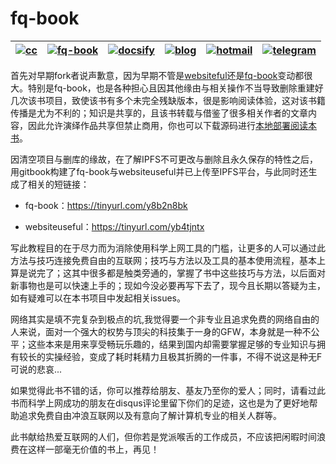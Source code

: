 # fq-book

|[![cc](https://i.creativecommons.org/l/by-nc/4.0/80x15.png)](http://creativecommons.org/licenses/by-nc/4.0/)|[![fq-book](https://img.shields.io/badge/%F0%9F%93%96book-fq--book-red.svg?longCache=true&style=flat-square)](https://loremwalker.github.io/fq-book)|[![docsify](https://img.shields.io/badge/%F0%9F%93%96docs-docsify-brightgreen.svg?longCache=true&style=flat-square)](https://docsify.js.org/)|[![blog](https://img.shields.io/badge/%F0%9F%94%97blog-loremwalker-lightgrey.svg?longCache=true&style=flat-square)](https://loremwalker.github.io/)|[![hotmail](https://img.shields.io/badge/%F0%9F%93%A7hotmail-@邮箱联系-blue.svg?longCache=true&style=flat-square)](mailto:loremwalker@hotmail.com)|[![telegram](https://img.shields.io/badge/telegram-:me-blue.svg?longCache=true&style=flat-square)](https://t.me/loremwalker)
|:-:|:-:|:-:|:-:|:-:|:-:|

首先对早期fork者说声歉意，因为早期不管是[websiteful](https://github.com/loremwalker/WebSiteUseful)还是[fq-book](https://loremwalker.github.io/fq-book)变动都很大。特别是fq-book，也是各种担心且因其他缘由与相关操作不当导致删除重建好几次该书项目，致使该书有多个未完全残缺版本，很是影响阅读体验，这对该书籍传播是尤为不利的；知识是共享的，且该书转载与借鉴了很多相关作者的文章内容，因此允许演绎作品共享但禁止商用，你也可以下载源码进行[本地部署阅读本书](https://github.com/loremwalker/fq-book/blob/master/tutorial/docsify-serve.md)。

因清空项目与删库的缘故，在了解IPFS不可更改与删除且永久保存的特性之后，用gitbook构建了fq-book与websiteuseful并已上传至IPFS平台，与此同时还生成了相关的短链接：

  * fq-book：https://tinyurl.com/y8b2n8bk
  
  * websiteuseful：https://tinyurl.com/yb4tjntx


写此教程目的在于尽力而为消除使用科学上网工具的门槛，让更多的人可以通过此方法与技巧连接免费自由的互联网；技巧与方法以及工具的基本使用流程，基本上算是说完了；这其中很多都是触类旁通的，掌握了书中这些技巧与方法，以后面对新事物也是可以快速上手的；现如今没必要再写下去了，现今且长期以答疑为主，如有疑难可以在本书项目中发起相关issues。

网络其实是填不完复杂到极点的坑,我觉得要一个非专业且追求免费的网络自由的人来说，面对一个强大的权势与顶尖的科技集于一身的GFW，本身就是一种不公平；这些本来是用来享受畅玩乐趣的，结果到国内却需要掌握足够的专业知识与拥有较长的实操经验，变成了耗时耗精力且极其折腾的一件事，不得不说这是种无F可说的悲哀...

如果觉得此书不错的话，你可以推荐给朋友、基友乃至你的爱人；同时，请看过此书而科学上网成功的朋友在disqus评论里留下你们的足迹，这也是为了更好地帮助追求免费自由冲浪互联网以及有意向了解计算机专业的相关人群等。

此书献给热爱互联网的人们，但你若是党派喉舌的工作成员，不应该把闲暇时间浪费在这样一部毫无价值的书上，再见！



<!--

不使用gitalk的原因，虽然它可以免翻进行评论，但该插件存在很多严重的缺陷不足，例如各章节的评论内容模块显示设定不合理、发起的issues容易滥用且配置麻烦，还不如使用文档博客支持最多的评论插件但被墙了的disqus。

每个人都有不同的见解，可能书中这类讲解适合ta，也可能不太适合ta，认为教程很繁琐又不够细致，甚至不知道在说些什么东西，连看下去的心情都没有了，还不如花钱来的痛快；如今生活已不易，每月的衣食住行与基本过百的话费加上6-8美元的额外互联网开销，其实也是挺鸡肋的。
  * 相关源码以及其他资源：

将实权运用在网络上指鹿为马的DNS污染，并不是要我们相信这个网站不存在，而是老实安分地服从它。

-->
